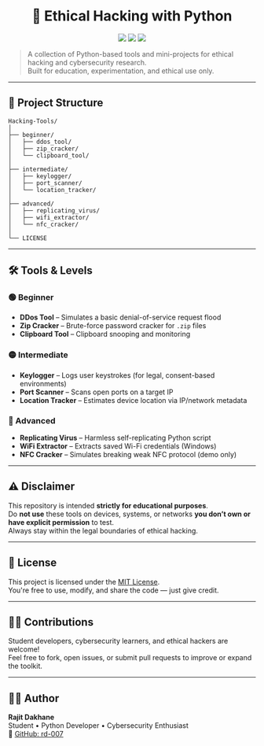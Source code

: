 
<h1 align="center">🔐 Ethical Hacking with Python</h1>
<p align="center">
  <img src="https://img.shields.io/badge/language-Python-blue.svg" />
  <img src="https://img.shields.io/github/stars/rd-007/Hacking-Tools?style=social" />
  <img src="https://img.shields.io/github/license/rd-007/Hacking-Tools" />
</p>

> A collection of Python-based tools and mini-projects for ethical hacking and cybersecurity research.  
> Built for education, experimentation, and ethical use only.

---

## 📁 Project Structure

```
Hacking-Tools/
│
├── beginner/
│   ├── ddos_tool/
│   ├── zip_cracker/
│   └── clipboard_tool/
│
├── intermediate/
│   ├── keylogger/
│   ├── port_scanner/
│   └── location_tracker/
│
├── advanced/
│   ├── replicating_virus/
│   ├── wifi_extractor/
│   └── nfc_cracker/
│
└── LICENSE
```

---

## 🛠️ Tools & Levels

### 🟢 Beginner
- **DDos Tool** – Simulates a basic denial-of-service request flood
- **Zip Cracker** – Brute-force password cracker for `.zip` files
- **Clipboard Tool** – Clipboard snooping and monitoring

### 🟡 Intermediate
- **Keylogger** – Logs user keystrokes (for legal, consent-based environments)
- **Port Scanner** – Scans open ports on a target IP
- **Location Tracker** – Estimates device location via IP/network metadata

### 🔴 Advanced
- **Replicating Virus** – Harmless self-replicating Python script
- **WiFi Extractor** – Extracts saved Wi-Fi credentials (Windows)
- **NFC Cracker** – Simulates breaking weak NFC protocol (demo only)

---

## ⚠️ Disclaimer

This repository is intended **strictly for educational purposes**.  
Do **not use** these tools on devices, systems, or networks **you don’t own or have explicit permission** to test.  
Always stay within the legal boundaries of ethical hacking.

---

## 📄 License

This project is licensed under the [MIT License](LICENSE).  
You're free to use, modify, and share the code — just give credit.

---

## 🙋‍♂️ Contributions

Student developers, cybersecurity learners, and ethical hackers are welcome!  
Feel free to fork, open issues, or submit pull requests to improve or expand the toolkit.

---

## 👨‍💻 Author

**Rajit Dakhane**  
Student • Python Developer • Cybersecurity Enthusiast  
🔗 [GitHub: rd-007](https://github.com/rd-007)
